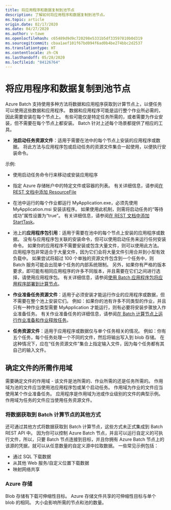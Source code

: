 ```yaml
---
title: 将应用程序和数据复制到池节点
description: 了解如何将应用程序和数据复制到池节点。
ms.topic: article
origin.date: 02/17/2020
ms.date: 04/27/2020
ms.author: v-tawe
ms.openlocfilehash: c65489d9d9c720298e5331b5df33597810b0d319
ms.sourcegitcommit: cbaa1aef101f67bd094f6ad0b4be274bbc2d2537
ms.translationtype: HT
ms.contentlocale: zh-CN
ms.lasthandoff: 05/28/2020
ms.locfileid: "84126764"
---
```

# <a name="copying-applications-and-data-to-pool-nodes"></a>将应用程序和数据复制到池节点

Azure Batch 支持使用多种方法将数据和应用程序获取到计算节点上，以便任务可以使用这些数据和应用程序。 数据和应用程序可能是运行整个作业所必需的，因此需要安装在每个节点上。 有些可能仅是特定任务所需的，或者需要为作业安装，但不需要在每个节点上都安装。 Batch 针对上述每个场景都提供了相应的工具。

- **池启动任务资源文件**：适用于需要在池中的每个节点上安装的应用程序或数据。 将此方法与应用程序包或启动任务的资源文件集合一起使用，以便执行安装命令。  

示例: 
- 使用启动任务命令行来移动或安装应用程序

- 指定 Azure 存储帐户中的特定文件或容器的列表。 有关详细信息，请参阅[在 REST 文档中添加 ResourceFile](https://docs.microsoft.com/rest/api/batchservice/pool/add#resourcefile)

- 在池中运行的每个作业都运行 MyApplication.exe，必须先使用 MyApplication.msi 安装该程序。 如果使用此机制，则需将启动任务的“等待成功”属性设置为“true”。  有关详细信息，请参阅[在 REST 文档中添加 StartTask](https://docs.microsoft.com/rest/api/batchservice/pool/add#starttask)。

- 池上的**应用程序包引用**：适用于需要在池中的每个节点上安装的应用程序或数据。 没有与应用程序包关联的安装命令，但可以使用启动任务来运行任何安装命令。 如果你的应用程序不需要安装或包含大量文件，则可以使用此方法。 应用程序包非常适合于大量文件，因为它们会将大量文件引用合并到小型有效负载中。 如果尝试将超过 100 个单独的资源文件包含到一个任务中，则 Batch 服务可能会出现单个任务的内部系统限制。 另外，如果你有严格的版本要求，即可能有相同应用程序的许多不同版本，并且需要在它们之间进行选择，请使用应用程序包。 有关详细信息，请参阅[使用 Batch 应用程序包将应用程序部署到计算节点](https://docs.azure.cn/batch/batch-application-packages)。

- **作业准备任务资源文件**：适用于必须安装才能运行作业的应用程序或数据，但不需要在整个池上安装它们。 例如：如果你的池有许多不同类型的作业，并且只有一种作业类型需要 MyApplication 才能运行，则有必要将安装步骤放入作业准备任务。 有关作业准备任务的详细信息，请参阅[在 Batch 计算节点上运行作业准备和作业释放任务](https://docs.azure.cn/batch/batch-job-prep-release)。

- **任务资源文件**：适用于应用程序或数据仅与单个任务相关的情况。 例如：你有五个任务，每个任务处理一个不同的文件，然后将输出写入到 blob 存储。  在这种情况下，应在“任务资源文件”集合上指定输入文件，因为每个任务都有其自己的输入文件。

## <a name="determine-the-scope-required-of-a-file"></a>确定文件的所需作用域

需要确定文件的作用域 - 该文件是池所需的、作业所需的还是任务所需的。 作用域为池的文件应当使用池应用程序包或某个启动任务。 作用域为作业的文件应当使用某个作业准备任务。 应用程序是作用域为池或作业级别的文件的典型示例。 作用域为任务的文件应当使用任务资源文件。

### <a name="other-ways-to-get-data-onto-batch-compute-nodes"></a>将数据获取到 Batch 计算节点的其他方式

还可通过其他方式将数据获取到 Batch 计算节点，这些方式未正式集成到 Batch REST API 中。 因为你可以控制 Azure Batch 节点，并且可以运行自定义的可执行文件，所以，只要 Batch 节点连接到目标，并且你拥有 Azure Batch 节点上的该源的凭据，就可以从任意数量的自定义源中拉取数据。 一些常见示例包括：

- 通过 SQL 下载数据
- 从其他 Web 服务/自定义位置下载数据
- 映射网络共享

### <a name="azure-storage"></a>Azure 存储

Blob 存储有下载可伸缩性目标。 Azure 存储文件共享的可伸缩性目标与单个 blob 的相同。 大小会影响所需的节点和池的数量。

